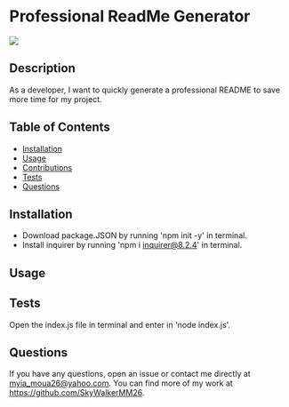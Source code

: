 # Professional ReadMe Generator

<img src="https://img.shields.io/badge/LICENSE-MIT-COLOR.svg?logo=LOGO">

## Description

As a developer, I want to quickly generate a professional README to save more time for my project. 

## Table of Contents 

- [Installation](#installation)
- [Usage](#usage)
- [Contributions](#contributing)
- [Tests](#tests)
- [Questions](#questions)

## Installation

* Download package.JSON by running 'npm init -y' in terminal.
* Install inquirer by running 'npm i inquirer@8.2.4' in terminal.

## Usage

## Tests

Open the index.js file in terminal and enter in 'node index.js'.

## Questions
If you have any questions, open an issue or contact me directly at myia_moua26@yahoo.com. You can find more of my work at https://github.com/SkyWalkerMM26.

